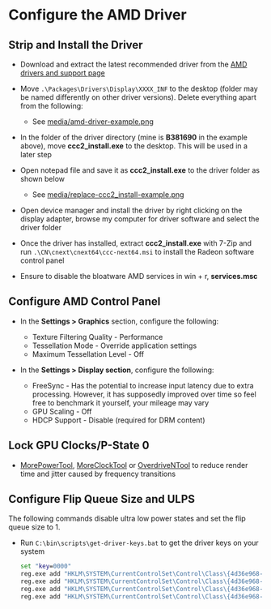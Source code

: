 # Configure the AMD Driver

## Strip and Install the Driver

- Download and extract the latest recommended driver from the [AMD drivers and support page](https://www.amd.com/en/support)
- Move ``.\Packages\Drivers\Display\XXXX_INF`` to the desktop (folder may be named differently on other driver versions). Delete everything apart from the following:

  - See [media/amd-driver-example.png](../media/amd-driver-example.png)
- In the folder of the driver directory (mine is **B381690** in the example above), move **ccc2_install.exe** to the desktop. This will be used in a later step
- Open notepad file and save it as **ccc2_install.exe** to the driver folder as shown below

  - See [media/replace-ccc2_install-example.png](../media/replace-ccc2_install-example.png)
- Open device manager and install the driver by right clicking on the display adapter, browse my computer for driver software and select the driver folder
- Once the driver has installed, extract **ccc2_install.exe** with 7-Zip and run ``.\CN\cnext\cnext64\ccc-next64.msi`` to install the Radeon software control panel
- Ensure to disable the bloatware AMD services in win + r, **services.msc**

## Configure AMD Control Panel

- In the **Settings > Graphics** section, configure the following:

  - Texture Filtering Quality - Performance
  - Tessellation Mode - Override application settings
  - Maximum Tessellation Level - Off
- In the **Settings > Display section**, configure the following:

  - FreeSync - Has the potential to increase input latency due to extra processing. However, it has supposedly improved over time so feel free to benchmark it yourself, your mileage may vary
  - GPU Scaling - Off
  - HDCP Support - Disable (required for DRM content)

## Lock GPU Clocks/P-State 0

- [MorePowerTool](https://www.igorslab.de/en/red-bios-editor-and-morepowertool-adjust-and-optimize-your-vbios-and-even-more-stable-overclocking-navi-unlimited), [MoreClockTool](https://www.igorslab.de/en/the-moreclocktool-mct-for-free-download-the-practical-oc-attachment-to-the-morepowertool-replaces-the-wattman) or [OverdriveNTool](https://forums.guru3d.com/threads/overdriventool-tool-for-amd-gpus.416116) to reduce render time and jitter caused by frequency transitions

## Configure Flip Queue Size and ULPS

The following commands disable ultra low power states and set the flip queue size to 1.

- Run ``C:\bin\scripts\get-driver-keys.bat`` to get the driver keys on your system

  ```bat
  set "key=0000"
  reg.exe add "HKLM\SYSTEM\CurrentControlSet\Control\Class\{4d36e968-e325-11ce-bfc1-08002be10318}\%key%" /v "EnableUlps" /t REG_DWORD /d "0" /f
  reg.exe add "HKLM\SYSTEM\CurrentControlSet\Control\Class\{4d36e968-e325-11ce-bfc1-08002be10318}\%key%\UMD" /v "Main3D_DEF" /t REG_SZ /d "1" /f
  reg.exe add "HKLM\SYSTEM\CurrentControlSet\Control\Class\{4d36e968-e325-11ce-bfc1-08002be10318}\%key%\UMD" /v "Main3D" /t REG_BINARY /d "3100" /f
  reg.exe add "HKLM\SYSTEM\CurrentControlSet\Control\Class\{4d36e968-e325-11ce-bfc1-08002be10318}\%key%\UMD" /v "FlipQueueSize" /t REG_BINARY /d "3100" /f
  ```
